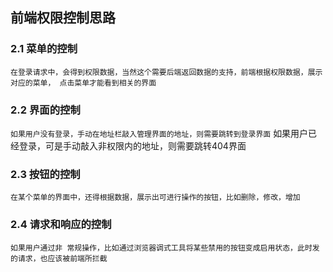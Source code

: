 ## 前端权限控制思路
### 2.1 菜单的控制
`在登录请求中，会得到权限数据，当然这个需要后端返回数据的支持，前端根据权限数据，展示对应的菜单，
点击菜单才能看到相关的界面`

### 2.2 界面的控制
`如果用户没有登录，手动在地址栏敲入管理界面的地址，则需要跳转到登录界面`
如果用户已经登录，可是手动敲入非权限内的地址，则需要跳转404界面

### 2.3 按钮的控制
`在某个菜单的界面中，还得根据数据，展示出可进行操作的按钮，比如删除，修改，增加`

### 2.4 请求和响应的控制
`如果用户通过非 常规操作，比如通过浏览器调式工具将某些禁用的按钮变成启用状态，此时发的请求，也应该被前端所拦截`



